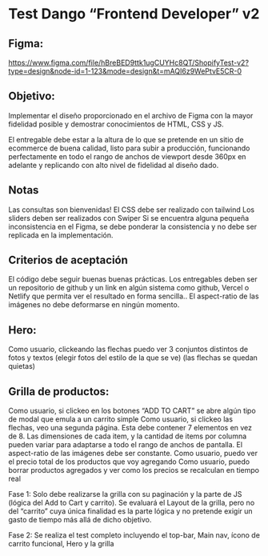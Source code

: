 # Test Dango “Frontend Developer” v2

## Figma: 
https://www.figma.com/file/hBreBED9ttk1ugCUYHc8QT/ShopifyTest-v2?type=design&node-id=1-123&mode=design&t=mAQI6z9WePtvE5CR-0

## Objetivo:
Implementar el diseño proporcionado en el archivo de Figma con la mayor fidelidad posible y demostrar conocimientos de HTML, CSS y JS.

El entregable debe estar a la altura de lo que se pretende en un sitio de ecommerce de buena calidad, listo para subir a producción, funcionando perfectamente en todo el rango de anchos de viewport desde 360px en adelante y replicando con alto nivel de fidelidad al diseño dado.

## Notas
Las consultas son bienvenidas!
El CSS debe ser realizado con tailwind
Los sliders deben ser realizados con Swiper
Si se encuentra alguna pequeña inconsistencia en el Figma, se debe ponderar la consistencia y no debe ser replicada en la implementación.

## Criterios de aceptación
El código debe seguir buenas buenas prácticas.
Los entregables deben ser un repositorio de github y un link en algún sistema como github, Vercel o Netlify que permita  ver el resultado en forma sencilla..
El aspect-ratio de las imágenes no debe deformarse en ningún momento.

## Hero: 
Como usuario, clickeando las flechas puedo ver 3 conjuntos distintos de fotos y textos (elegir fotos del estilo de la que se ve) (las flechas se quedan quietas)

## Grilla de productos:
Como usuario, si clickeo en los botones “ADD TO CART” se abre algún tipo de modal que emula a un carrito simple
Como usuario, si  clickeo las flechas, veo una segunda página. Esta debe contener 7 elementos en vez de 8. 
Las dimensiones de cada item, y la cantidad de items por columna pueden variar para adaptarse a todo el rango de anchos de pantalla. El aspect-ratio de las imágenes debe ser constante.
Como usuario, puedo ver el precio total de los productos que voy agregando
Como usuario, puedo borrar productos agregados y ver como los precios se recalculan en tiempo real

Fase 1: Solo debe realizarse la grilla con su paginación y la parte de JS (lógica del Add to Cart y carrito). Se evaluará el Layout de la grilla, pero no del “carrito” cuya única finalidad es la parte lógica y no pretende exigir un gasto de tiempo más allá de dicho objetivo.

Fase 2: Se realiza el test completo incluyendo el top-bar, Main nav, ícono de carrito funcional, Hero y la grilla

